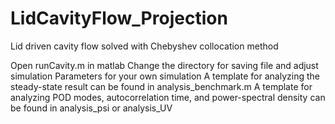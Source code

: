 # LidCavityFlow_Projection
Lid driven cavity flow solved with Chebyshev collocation method

Open runCavity.m in matlab
Change the directory for saving file and adjust simulation Parameters for your own simulation
A template for analyzing the steady-state result can be found in analysis_benchmark.m
A template for analyzing POD modes, autocorrelation time, and power-spectral density can be found in analysis_psi or analysis_UV

